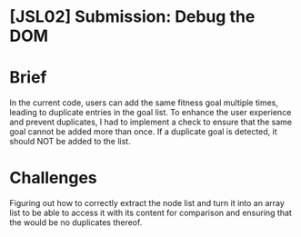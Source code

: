 # [JSL02] Submission: Debug the DOM

# Brief

In the current code, users can add the same fitness goal multiple times, leading to duplicate entries in the goal list. To enhance the user experience and prevent duplicates, I had to  implement a check to ensure that the same goal cannot be added more than once. If a duplicate goal is detected, it should NOT be added to the list.

# Challenges

Figuring out how to correctly extract the node list and turn it into an array list to be able to access it with its content for comparison and ensuring that the would be no duplicates thereof.